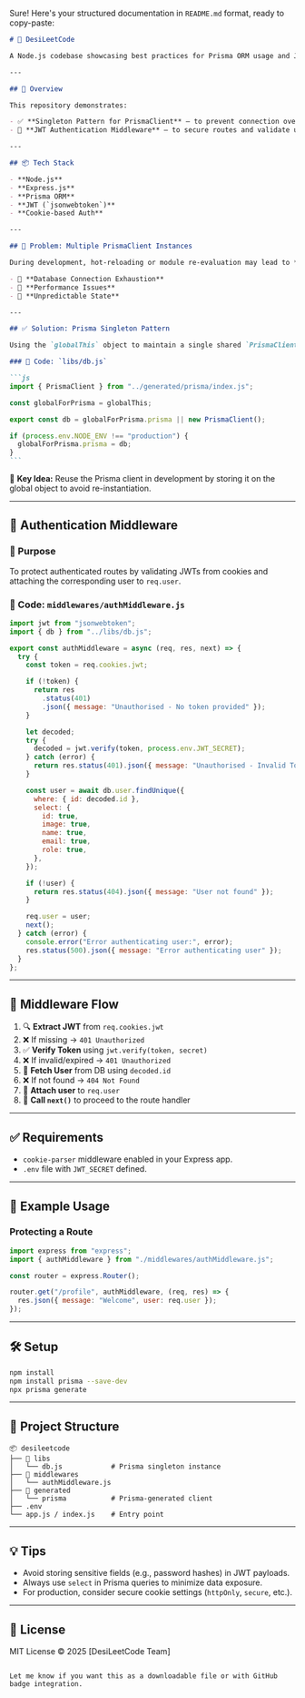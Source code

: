 Sure! Here's your structured documentation in `README.md` format, ready to copy-paste:

````markdown
# 🧠 DesiLeetCode

A Node.js codebase showcasing best practices for Prisma ORM usage and JWT-based authentication middleware.

---

## 📌 Overview

This repository demonstrates:

- ✅ **Singleton Pattern for PrismaClient** – to prevent connection overload during development (e.g., hot reloading).
- 🔐 **JWT Authentication Middleware** – to secure routes and validate user sessions with a robust flow.

---

## 📦 Tech Stack

- **Node.js**
- **Express.js**
- **Prisma ORM**
- **JWT (`jsonwebtoken`)**
- **Cookie-based Auth**

---

## 🧩 Problem: Multiple PrismaClient Instances

During development, hot-reloading or module re-evaluation may lead to **multiple `PrismaClient` instances**, which results in:

- 🧨 **Database Connection Exhaustion**
- 🐢 **Performance Issues**
- 🧟 **Unpredictable State**

---

## ✅ Solution: Prisma Singleton Pattern

Using the `globalThis` object to maintain a single shared `PrismaClient` instance across reloads.

### 📄 Code: `libs/db.js`

```js
import { PrismaClient } from "../generated/prisma/index.js";

const globalForPrisma = globalThis;

export const db = globalForPrisma.prisma || new PrismaClient();

if (process.env.NODE_ENV !== "production") {
  globalForPrisma.prisma = db;
}
```
````

🔁 **Key Idea:** Reuse the Prisma client in development by storing it on the global object to avoid re-instantiation.

---

## 🔐 Authentication Middleware

### 🧠 Purpose

To protect authenticated routes by validating JWTs from cookies and attaching the corresponding user to `req.user`.

### 📄 Code: `middlewares/authMiddleware.js`

```js
import jwt from "jsonwebtoken";
import { db } from "../libs/db.js";

export const authMiddleware = async (req, res, next) => {
  try {
    const token = req.cookies.jwt;

    if (!token) {
      return res
        .status(401)
        .json({ message: "Unauthorised - No token provided" });
    }

    let decoded;
    try {
      decoded = jwt.verify(token, process.env.JWT_SECRET);
    } catch (error) {
      return res.status(401).json({ message: "Unauthorised - Invalid Token" });
    }

    const user = await db.user.findUnique({
      where: { id: decoded.id },
      select: {
        id: true,
        image: true,
        name: true,
        email: true,
        role: true,
      },
    });

    if (!user) {
      return res.status(404).json({ message: "User not found" });
    }

    req.user = user;
    next();
  } catch (error) {
    console.error("Error authenticating user:", error);
    res.status(500).json({ message: "Error authenticating user" });
  }
};
```

---

## 🧭 Middleware Flow

1. 🔍 **Extract JWT** from `req.cookies.jwt`
2. ❌ If missing → `401 Unauthorized`
3. ✅ **Verify Token** using `jwt.verify(token, secret)`
4. ❌ If invalid/expired → `401 Unauthorized`
5. 🔄 **Fetch User** from DB using `decoded.id`
6. ❌ If not found → `404 Not Found`
7. 📎 **Attach user** to `req.user`
8. 🔁 **Call `next()`** to proceed to the route handler

---

## ✅ Requirements

- `cookie-parser` middleware enabled in your Express app.
- `.env` file with `JWT_SECRET` defined.

---

## 🧪 Example Usage

### Protecting a Route

```js
import express from "express";
import { authMiddleware } from "./middlewares/authMiddleware.js";

const router = express.Router();

router.get("/profile", authMiddleware, (req, res) => {
  res.json({ message: "Welcome", user: req.user });
});
```

---

## 🛠 Setup

```bash
npm install
npm install prisma --save-dev
npx prisma generate
```

---

## 📁 Project Structure

```
📦 desileetcode
├── 📁 libs
│   └── db.js            # Prisma singleton instance
├── 📁 middlewares
│   └── authMiddleware.js
├── 📁 generated
│   └── prisma           # Prisma-generated client
├── .env
└── app.js / index.js    # Entry point
```

---

## 💡 Tips

- Avoid storing sensitive fields (e.g., password hashes) in JWT payloads.
- Always use `select` in Prisma queries to minimize data exposure.
- For production, consider secure cookie settings (`httpOnly`, `secure`, etc.).

---

## 🧾 License

MIT License © 2025 \[DesiLeetCode Team]

```

Let me know if you want this as a downloadable file or with GitHub badge integration.
```
